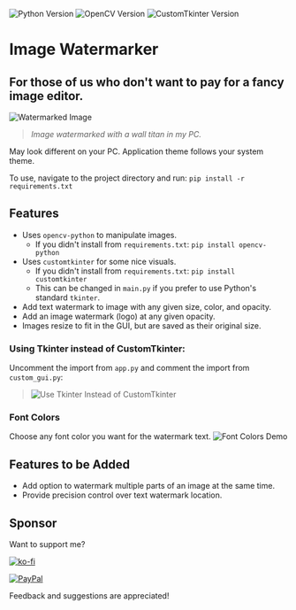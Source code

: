 ![Python Version](https://img.shields.io/pypi/pyversions/opencv-python)
![OpenCV Version](https://img.shields.io/badge/OpenCV%20Python-v4.7.0.72-5C3EE8?&logo=OpenCV)
![CustomTkinter Version](https://img.shields.io/badge/CustomTkinter-v5.3.1-blue?&logo=CustomTkinter)

# Image Watermarker
## For those of us who don't want to pay for a fancy image editor.


![Watermarked Image](https://github.com/Kolkhis/image_watermarker/assets/36500473/1382e4d0-f4dd-4f31-8587-e1205e6d07b9)
> *Image watermarked with a wall titan in my PC.*

May look different on your PC. Application theme follows your system theme.

To use, navigate to the project directory and run: 
`pip install -r requirements.txt`

## Features
* Uses `opencv-python` to manipulate images.
    * If you didn't install from `requirements.txt`: `pip install opencv-python`
* Uses `customtkinter` for some nice visuals. 
    * If you didn't install from `requirements.txt`: `pip install customtkinter`
    * This can be changed in `main.py` if you prefer to use Python's standard `tkinter`.
* Add text watermark to image with any given size, color, and opacity.
* Add an image watermark (logo) at any given opacity.
* Images resize to fit in the GUI, but are saved as their original size.

### Using Tkinter instead of CustomTkinter:
Uncomment the import from `app.py` and comment the import from `custom_gui.py`:
> ![Use Tkinter Instead of CustomTkinter](https://github.com/Kolkhis/image_watermarker/assets/36500473/42f20e90-b1f3-4060-b2c0-1b8427ff2434)

### Font Colors
Choose any font color you want for the watermark text.
![Font Colors Demo](https://github.com/Kolkhis/image_watermarker/assets/36500473/d311b22b-69ea-4f16-a65d-3f003f0a779f)


## Features to be Added
* Add option to watermark multiple parts of an image at the same time.
* Provide precision control over text watermark location.

## Sponsor
Want to support me?

[![ko-fi](https://ko-fi.com/img/githubbutton_sm.svg)](https://ko-fi.com/A0A4M7MV7) 

[![PayPal](https://www.paypalobjects.com/en_US/i/btn/btn_donate_LG.gif)](https://www.paypal.com/donate/?hosted_button_id=5P6PCGASNHHRY)


Feedback and suggestions are appreciated!


